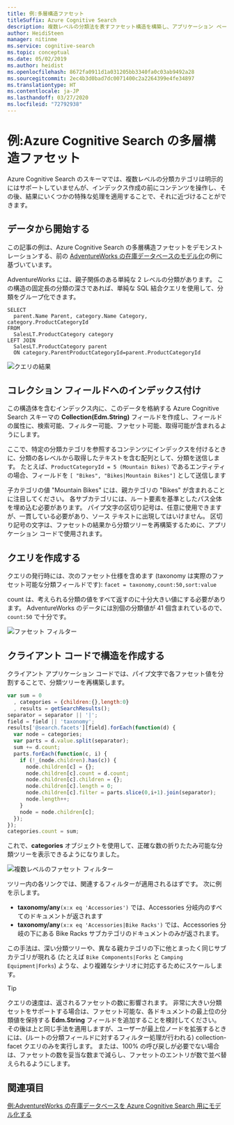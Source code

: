```yaml
---
title: 例:多層構造ファセット
titleSuffix: Azure Cognitive Search
description: 複数レベルの分類法を表すファセット構造を構築し、アプリケーション ページに含めることができる、入れ子になったナビゲーション構造を作成する方法について説明します。
author: HeidiSteen
manager: nitinme
ms.service: cognitive-search
ms.topic: conceptual
ms.date: 05/02/2019
ms.author: heidist
ms.openlocfilehash: 8672fa0911d1a031205bb3340fa0c03ab9492a28
ms.sourcegitcommit: 2ec4b3d0bad7dc0071400c2a2264399e4fe34897
ms.translationtype: HT
ms.contentlocale: ja-JP
ms.lasthandoff: 03/27/2020
ms.locfileid: "72792938"
---
```

# <a name="example-multi-level-facets-in-azure-cognitive-search"></a>例:Azure Cognitive Search の多層構造ファセット

Azure Cognitive Search のスキーマでは、複数レベルの分類カテゴリは明示的にはサポートしていませんが、インデックス作成の前にコンテンツを操作し、その後、結果にいくつかの特殊な処理を適用することで、それに近づけることができます。 

## <a name="start-with-the-data"></a>データから開始する

この記事の例は、Azure Cognitive Search の多層構造ファセットをデモンストレーションする、前の [AdventureWorks の在庫データベースのモデル化](search-example-adventureworks-modeling.md)の例に基づいています。

AdventureWorks には、親子関係のある単純な 2 レベルの分類があります。 この構造の固定長の分類の深さであれば、単純な SQL 結合クエリを使用して、分類をグループ化できます。

```T-SQL
SELECT 
  parent.Name Parent, category.Name Category, category.ProductCategoryId
FROM 
  SalesLT.ProductCategory category
LEFT JOIN
  SalesLT.ProductCategory parent
  ON category.ParentProductCategoryId=parent.ProductCategoryId
```

  ![クエリの結果](./media/search-example-adventureworks/prod-query-results.png "Query results")

## <a name="indexing-to-a-collection-field"></a>コレクション フィールドへのインデックス付け

この構造体を含むインデックス内に、このデータを格納する Azure Cognitive Search スキーマの **Collection(Edm.String)** フィールドを作成し、フィールドの属性に、検索可能、フィルター可能、ファセット可能、取得可能が含まれるようにします。

ここで、特定の分類カテゴリを参照するコンテンツにインデックスを付けるときに、分類の各レベルから取得したテキストを含む配列として、分類を送信します。 たとえば、`ProductCategoryId = 5 (Mountain Bikes)` であるエンティティの場合、フィールドを `[ "Bikes", "Bikes|Mountain Bikes"]` として送信します

子カテゴリの値 "Mountain Bikes" には、親カテゴリの "Bikes" が含まれることに注目してください。 各サブカテゴリには、ルート要素を基準としたパス全体を埋め込む必要があります。 パイプ文字の区切り記号は、任意に使用できますが、一貫している必要があり、ソース テキストに出現してはいけません。 区切り記号の文字は、ファセットの結果から分類ツリーを再構築するために、アプリケーション コードで使用されます。

## <a name="construct-the-query"></a>クエリを作成する

クエリの発行時には、次のファセット仕様を含めます (taxonomy は実際のファセット可能な分類フィールドです): `facet = taxonomy,count:50,sort:value`

count は、考えられる分類の値をすべて返すのに十分大きい値にする必要があります。 AdventureWorks のデータには別個の分類値が 41 個含まれているので、`count:50` で十分です。

  ![ファセット フィルター](./media/search-example-adventureworks/facet-filter.png "ファセット フィルター")

## <a name="build-the-structure-in-client-code"></a>クライアント コードで構造を作成する

クライアント アプリケーション コードでは、パイプ文字で各ファセット値を分割することで、分類ツリーを再構築します。

```javascript
var sum = 0
  , categories = {children:{},length:0}
  , results = getSearchResults();
separator = separator || '|';
field = field || 'taxonomy';
results['@search.facets'][field].forEach(function(d) {
  var node = categories;
  var parts = d.value.split(separator);
  sum += d.count;
  parts.forEach(function(c, i) {
    if (!_(node.children).has(c)) {
      node.children[c] = {};
      node.children[c].count = d.count;
      node.children[c].children = {};
      node.children[c].length = 0;
      node.children[c].filter = parts.slice(0,i+1).join(separator);
      node.length++;
    }
    node = node.children[c];
  });
});
categories.count = sum;
```

これで、**categories** オブジェクトを使用して、正確な数の折りたたみ可能な分類ツリーを表示できるようになりました。

  ![複数レベルのファセット フィルター](./media/search-example-adventureworks/multi-level-facet.png "複数レベルのファセット フィルター")

 
ツリー内の各リンクでは、関連するフィルターが適用されるはずです。 次に例を示します。

+ **taxonomy/any**`(x:x eq 'Accessories')` では、Accessories 分岐内のすべてのドキュメントが返されます
+ **taxonomy/any**`(x:x eq 'Accessories|Bike Racks')` では、Accessories 分岐の下にある Bike Racks サブカテゴリのドキュメントのみが返されます。

この手法は、深い分類ツリーや、異なる親カテゴリの下に他とまったく同じサブカテゴリが現れる (たとえば `Bike Components|Forks` と `Camping Equipment|Forks`) ような、より複雑なシナリオに対応するためにスケールします。

> [!TIP]
> クエリの速度は、返されるファセットの数に影響されます。 非常に大きい分類セットをサポートする場合は、ファセット可能な、各ドキュメントの最上位の分類値を保持する **Edm.String** フィールドを追加することを検討してください。 その後は上と同じ手法を適用しますが、ユーザーが最上位ノードを拡張するときには、(ルートの分類フィールドに対するフィルター処理が行われる) collection-facet クエリのみを実行します。 または、100% の呼び戻しが必要でない場合は、ファセットの数を妥当な数まで減らし、ファセットのエントリが数で並べ替えられるようにします。

## <a name="see-also"></a>関連項目

[例:AdventureWorks の在庫データベースを Azure Cognitive Search 用にモデル化する](search-example-adventureworks-modeling.md)